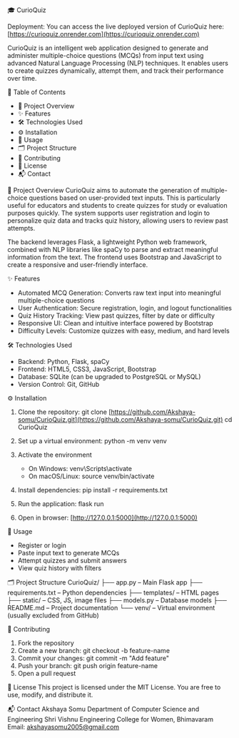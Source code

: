 🎓 CurioQuiz

Deployment:
You can access the live deployed version of CurioQuiz here:  
[https://curioquiz.onrender.com](https://curioquiz.onrender.com)

CurioQuiz is an intelligent web application designed to generate and administer multiple-choice questions (MCQs) from input text using advanced Natural Language Processing (NLP) techniques. It enables users to create quizzes dynamically, attempt them, and track their performance over time.

📑 Table of Contents

* 📘 Project Overview
* ✨ Features
* 🛠️ Technologies Used
* ⚙️ Installation
* 🚀 Usage
* 🗂️ Project Structure
* 🤝 Contributing
* 📄 License
* 📬 Contact

📘 Project Overview
CurioQuiz aims to automate the generation of multiple-choice questions based on user-provided text inputs. This is particularly useful for educators and students to create quizzes for study or evaluation purposes quickly. The system supports user registration and login to personalize quiz data and tracks quiz history, allowing users to review past attempts.

The backend leverages Flask, a lightweight Python web framework, combined with NLP libraries like spaCy to parse and extract meaningful information from the text. The frontend uses Bootstrap and JavaScript to create a responsive and user-friendly interface.

✨ Features

* Automated MCQ Generation: Converts raw text input into meaningful multiple-choice questions
* User Authentication: Secure registration, login, and logout functionalities
* Quiz History Tracking: View past quizzes, filter by date or difficulty
* Responsive UI: Clean and intuitive interface powered by Bootstrap
* Difficulty Levels: Customize quizzes with easy, medium, and hard levels

🛠️ Technologies Used

* Backend: Python, Flask, spaCy
* Frontend: HTML5, CSS3, JavaScript, Bootstrap
* Database: SQLite (can be upgraded to PostgreSQL or MySQL)
* Version Control: Git, GitHub

⚙️ Installation

1. Clone the repository:
   git clone [https://github.com/Akshaya-somu/CurioQuiz.git](https://github.com/Akshaya-somu/CurioQuiz.git)
   cd CurioQuiz

2. Set up a virtual environment:
   python -m venv venv

3. Activate the environment

   * On Windows: venv\Scripts\activate
   * On macOS/Linux: source venv/bin/activate

4. Install dependencies:
   pip install -r requirements.txt

5. Run the application:
   flask run

6. Open in browser:
   [http://127.0.0.1:5000](http://127.0.0.1:5000)

🚀 Usage

* Register or login
* Paste input text to generate MCQs
* Attempt quizzes and submit answers
* View quiz history with filters

🗂️ Project Structure
CurioQuiz/
├── app.py – Main Flask app
├── requirements.txt – Python dependencies
├── templates/ – HTML pages
├── static/ – CSS, JS, image files
├── models.py – Database models
├── README.md – Project documentation
└── venv/ – Virtual environment (usually excluded from GitHub)

🤝 Contributing

1. Fork the repository
2. Create a new branch: git checkout -b feature-name
3. Commit your changes: git commit -m "Add feature"
4. Push your branch: git push origin feature-name
5. Open a pull request

📄 License
This project is licensed under the MIT License. You are free to use, modify, and distribute it.

📬 Contact
Akshaya Somu
Department of Computer Science and Engineering
Shri Vishnu Engineering College for Women, Bhimavaram
Email: [akshayasomu2005@gmail.com](mailto:akshayasomu2005@gmail.com)


